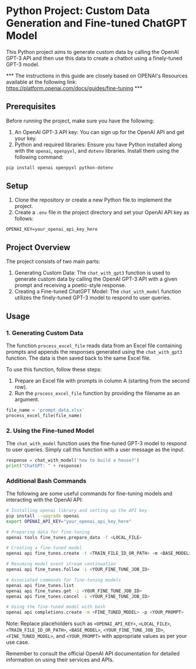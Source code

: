 # Python Project: Custom Data Generation and Fine-tuned ChatGPT Model

This Python project aims to generate custom data by calling the OpenAI GPT-3 API and then use this data to create a chatbot using a finely-tuned GPT-3 model.

*** The instructions in this guide are closely based on OPENAI's Resources available at the following link: https://platform.openai.com/docs/guides/fine-tuning ***

## Prerequisites

Before running the project, make sure you have the following:

1. An OpenAI GPT-3 API key: You can sign up for the OpenAI API and get your key.
2. Python and required libraries: Ensure you have Python installed along with the `openai`, `openpyxl`, and `dotenv` libraries. Install them using the following command:

```bash
pip install openai openpyxl python-dotenv
```

## Setup

1. Clone the repository or create a new Python file to implement the project.
2. Create a `.env` file in the project directory and set your OpenAI API key as follows:

```plaintext
OPENAI_KEY=your_openai_api_key_here
```

## Project Overview

The project consists of two main parts:

1. Generating Custom Data: The `chat_with_gpt3` function is used to generate custom data by calling the OpenAI GPT-3 API with a given prompt and receiving a poetic-style response.
2. Creating a Fine-tuned ChatGPT Model: The `chat_with_model` function utilizes the finely-tuned GPT-3 model to respond to user queries.

## Usage

### 1. Generating Custom Data

The function `process_excel_file` reads data from an Excel file containing prompts and appends the responses generated using the `chat_with_gpt3` function. The data is then saved back to the same Excel file.

To use this function, follow these steps:

1. Prepare an Excel file with prompts in column A (starting from the second row).
2. Run the `process_excel_file` function by providing the filename as an argument.

```python
file_name = 'prompt_data.xlsx'
process_excel_file(file_name)
```

### 2. Using the Fine-tuned Model

The `chat_with_model` function uses the fine-tuned GPT-3 model to respond to user queries. Simply call this function with a user message as the input.

```python
response = chat_with_model('how to build a house?')
print("ChatGPT: " + response)
```

### Additional Bash Commands

The following are some useful commands for fine-tuning models and interacting with the OpenAI API:

```bash
# Installing openai library and setting up the API key
pip install --upgrade openai
export OPENAI_API_KEY="your_openai_api_key_here"

# Preparing data for fine-tuning
openai tools fine_tunes.prepare_data -f <LOCAL_FILE>

# Creating a fine-tuned model
openai api fine_tunes.create -t <TRAIN_FILE_ID_OR_PATH> -m <BASE_MODEL>

# Resuming model event stream continuation
openai api fine_tunes.follow -i <YOUR_FINE_TUNE_JOB_ID>

# Associated commands for fine-tuning models
openai api fine_tunes.list
openai api fine_tunes.get -i <YOUR_FINE_TUNE_JOB_ID>
openai api fine_tunes.cancel -i <YOUR_FINE_TUNE_JOB_ID>

# Using the fine-tuned model with bash
openai api completions.create -m <FINE_TUNED_MODEL> -p <YOUR_PROMPT>
```

Note: Replace placeholders such as `<OPENAI_API_KEY>`, `<LOCAL_FILE>`, `<TRAIN_FILE_ID_OR_PATH>`, `<BASE_MODEL>`, `<YOUR_FINE_TUNE_JOB_ID>`, `<FINE_TUNED_MODEL>`, and `<YOUR_PROMPT>` with appropriate values as per your use case.

Remember to consult the official OpenAI API documentation for detailed information on using their services and APIs.

